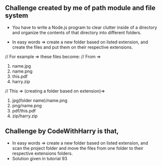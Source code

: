 ## Challenge created by me of path module and file system
- You have to write a Node.js program to clear clutter inside of a directory and organize the contents of that directory into different folders.

- In easy words => create a new folder based on listed extension, and create the files and put them on their respective extensions.

// For example => these files become:
// From =>
1. name.jpg
2. name.png
3. this.pdf
4. harry.zip

// This => (creating a folder based on extension)=> 
1. jpg(folder name)/name.png
2. png/name.png
3. pdf/this.pdf
4. zip/harry.zip


## Challenge by CodeWithHarry is that, 
- In easy words => create a new folder based on listed extension, and scan the project folder and move the files from one folder to their respective extensions folders.
- Solution given in tutorial 93

